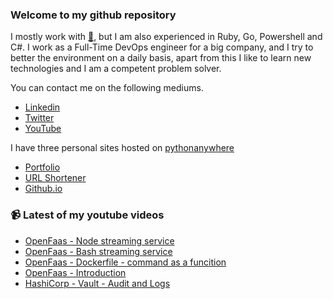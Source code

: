 ### Welcome to my github repository

I mostly work with [:snake:](https://www.python.org/), but I am also experienced in Ruby, Go, Powershell and C#. I work as a Full-Time DevOps engineer for a big company, and I try to better the environment on a daily basis, apart from this I like to learn new technologies and I am a competent problem solver.

You can contact me on the following mediums.
- [Linkedin](https://www.linkedin.com/in/r3ap3rpy)
- [Twitter](https://twitter.com/r3ap3rpy)
- [YouTube](https://www.youtube.com/channel/UC1qkMXH8d2I9DDAtBSeEHqg)

I have three personal sites hosted on [pythonanywhere](https://www.pythonanywhere.com/)
- [Portfolio](http://r3ap3rpy.pythonanywhere.com/)
- [URL Shortener](http://shortenpy.pythonanywhere.com/)
- [Github.io](https://r3ap3rpy.github.io/)

### :video_camera: Latest of my youtube videos
<!-- YOUTUBE:START -->
- [OpenFaas - Node streaming service](https://www.youtube.com/watch?v=D7fs-E4yibs)
- [OpenFaas - Bash streaming service](https://www.youtube.com/watch?v=iYPIALvuiNc)
- [OpenFaas - Dockerfile - command as a funcition](https://www.youtube.com/watch?v=sKr5YHjeGcQ)
- [OpenFaas - Introduction](https://www.youtube.com/watch?v=Z4w83qldTLU)
- [HashiCorp - Vault - Audit and Logs](https://www.youtube.com/watch?v=ByVzFd9uzRI)
<!-- YOUTUBE:END -->

